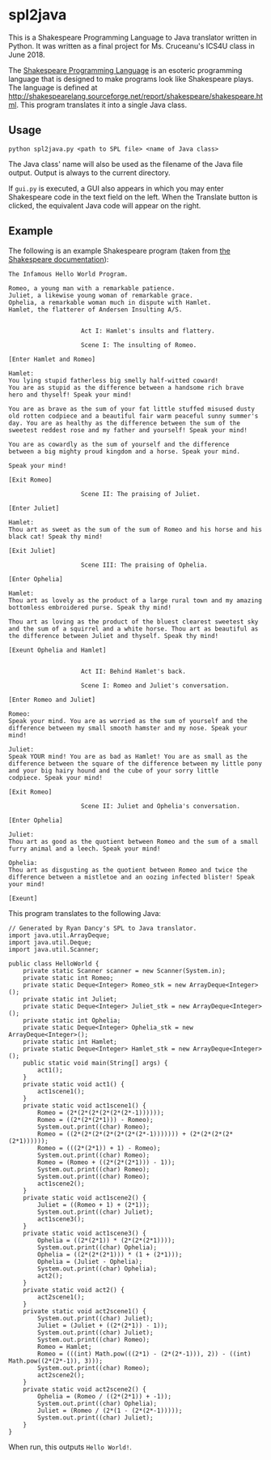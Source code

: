 # spl2java

This is a Shakespeare Programming Language to Java translator written in Python. It was written as a final project for Ms. Cruceanu's ICS4U class in June 2018.

The [Shakespeare Programming Language](http://shakespearelang.sourceforge.net/report/shakespeare/shakespeare.html) is an esoteric programming language that is designed to make programs look like Shakespeare plays. The language is defined at http://shakespearelang.sourceforge.net/report/shakespeare/shakespeare.html. This program translates it into a single Java class.

## Usage

    python spl2java.py <path to SPL file> <name of Java class>

The Java class' name will also be used as the filename of the Java file output. Output is always to the current directory.

If `gui.py` is executed, a GUI also appears in which you may enter Shakespeare code in the text field on the left. When the Translate button is clicked, the equivalent Java code will appear on the right.

## Example

The following is an example Shakespeare program (taken from [the Shakespeare documentation](http://shakespearelang.sourceforge.net/report/shakespeare/shakespeare.html)):

    The Infamous Hello World Program.

    Romeo, a young man with a remarkable patience.
    Juliet, a likewise young woman of remarkable grace.
    Ophelia, a remarkable woman much in dispute with Hamlet.
    Hamlet, the flatterer of Andersen Insulting A/S.


                        Act I: Hamlet's insults and flattery.

                        Scene I: The insulting of Romeo.

    [Enter Hamlet and Romeo]

    Hamlet:
    You lying stupid fatherless big smelly half-witted coward!
    You are as stupid as the difference between a handsome rich brave
    hero and thyself! Speak your mind!

    You are as brave as the sum of your fat little stuffed misused dusty
    old rotten codpiece and a beautiful fair warm peaceful sunny summer's
    day. You are as healthy as the difference between the sum of the
    sweetest reddest rose and my father and yourself! Speak your mind!

    You are as cowardly as the sum of yourself and the difference
    between a big mighty proud kingdom and a horse. Speak your mind.

    Speak your mind!

    [Exit Romeo]

                        Scene II: The praising of Juliet.

    [Enter Juliet]

    Hamlet:
    Thou art as sweet as the sum of the sum of Romeo and his horse and his
    black cat! Speak thy mind!

    [Exit Juliet]

                        Scene III: The praising of Ophelia.

    [Enter Ophelia]

    Hamlet:
    Thou art as lovely as the product of a large rural town and my amazing
    bottomless embroidered purse. Speak thy mind!

    Thou art as loving as the product of the bluest clearest sweetest sky
    and the sum of a squirrel and a white horse. Thou art as beautiful as
    the difference between Juliet and thyself. Speak thy mind!

    [Exeunt Ophelia and Hamlet]


                        Act II: Behind Hamlet's back.

                        Scene I: Romeo and Juliet's conversation.

    [Enter Romeo and Juliet]

    Romeo:
    Speak your mind. You are as worried as the sum of yourself and the
    difference between my small smooth hamster and my nose. Speak your
    mind!

    Juliet:
    Speak YOUR mind! You are as bad as Hamlet! You are as small as the
    difference between the square of the difference between my little pony
    and your big hairy hound and the cube of your sorry little
    codpiece. Speak your mind!

    [Exit Romeo]

                        Scene II: Juliet and Ophelia's conversation.

    [Enter Ophelia]

    Juliet:
    Thou art as good as the quotient between Romeo and the sum of a small
    furry animal and a leech. Speak your mind!

    Ophelia:
    Thou art as disgusting as the quotient between Romeo and twice the
    difference between a mistletoe and an oozing infected blister! Speak
    your mind!

    [Exeunt]

This program translates to the following Java:

    // Generated by Ryan Dancy's SPL to Java translator.
    import java.util.ArrayDeque;
    import java.util.Deque;
    import java.util.Scanner;

    public class HelloWorld {
        private static Scanner scanner = new Scanner(System.in);
        private static int Romeo;
        private static Deque<Integer> Romeo_stk = new ArrayDeque<Integer>();
        private static int Juliet;
        private static Deque<Integer> Juliet_stk = new ArrayDeque<Integer>();
        private static int Ophelia;
        private static Deque<Integer> Ophelia_stk = new ArrayDeque<Integer>();
        private static int Hamlet;
        private static Deque<Integer> Hamlet_stk = new ArrayDeque<Integer>();
        public static void main(String[] args) {
            act1();
        }
        private static void act1() {
            act1scene1();
        }
        private static void act1scene1() {
            Romeo = (2*(2*(2*(2*(2*(2*-1))))));
            Romeo = ((2*(2*(2*1))) - Romeo);
            System.out.print((char) Romeo);
            Romeo = ((2*(2*(2*(2*(2*(2*(2*-1))))))) + (2*(2*(2*(2*(2*1))))));
            Romeo = (((2*(2*1)) + 1) - Romeo);
            System.out.print((char) Romeo);
            Romeo = (Romeo + ((2*(2*(2*1))) - 1));
            System.out.print((char) Romeo);
            System.out.print((char) Romeo);
            act1scene2();
        }
        private static void act1scene2() {
            Juliet = ((Romeo + 1) + (2*1));
            System.out.print((char) Juliet);
            act1scene3();
        }
        private static void act1scene3() {
            Ophelia = ((2*(2*1)) * (2*(2*(2*1))));
            System.out.print((char) Ophelia);
            Ophelia = ((2*(2*(2*1))) * (1 + (2*1)));
            Ophelia = (Juliet - Ophelia);
            System.out.print((char) Ophelia);
            act2();
        }
        private static void act2() {
            act2scene1();
        }
        private static void act2scene1() {
            System.out.print((char) Juliet);
            Juliet = (Juliet + ((2*(2*1)) - 1));
            System.out.print((char) Juliet);
            System.out.print((char) Romeo);
            Romeo = Hamlet;
            Romeo = (((int) Math.pow(((2*1) - (2*(2*-1))), 2)) - ((int) Math.pow((2*(2*-1)), 3)));
            System.out.print((char) Romeo);
            act2scene2();
        }
        private static void act2scene2() {
            Ophelia = (Romeo / ((2*(2*1)) + -1));
            System.out.print((char) Ophelia);
            Juliet = (Romeo / (2*(1 - (2*(2*-1)))));
            System.out.print((char) Juliet);
        }
    }

When run, this outputs `Hello World!`.
